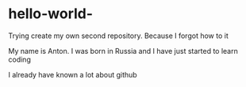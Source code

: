 # hello-world-
Trying create my own second repository. Because I forgot how to it 

My name is Anton. I was born in Russia and I have just started to 
learn coding 

I already have known a lot about github

